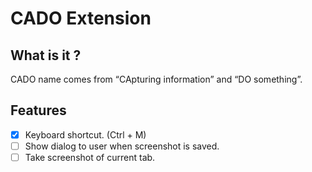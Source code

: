 # CADO Extension

## What is it ?
CADO name comes from “CApturing information” and “DO something”.

## Features

- [x] Keyboard shortcut. (Ctrl + M)
- [ ] Show dialog to user when screenshot is saved.
- [ ] Take screenshot of current tab.
